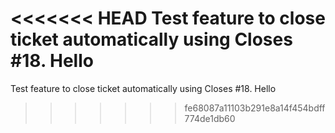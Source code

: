 <<<<<<< HEAD
Test feature to close ticket automatically using Closes #18. Hello
=======
Test feature to close ticket automatically using Closes #18. Hello
>>>>>>> fe68087a11103b291e8a14f454bdff774de1db60
